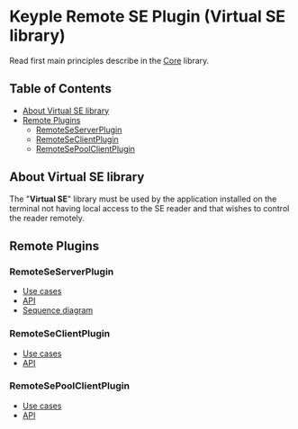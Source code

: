 # Keyple Remote SE Plugin (Virtual SE library)

Read first main principles describe in the [Core](../core/README.md) library.

## Table of Contents

* [About Virtual SE library](#about-virtual-se-library)
* [Remote Plugins](#remote-plugins)
    * [RemoteSeServerPlugin](#remoteseserverplugin)
    * [RemoteSeClientPlugin](#remoteseclientplugin)
    * [RemoteSePoolClientPlugin](#remotesepoolclientplugin)

## About Virtual SE library

The "**Virtual SE**" library must be used by the application installed on the terminal not having local access to the SE reader and that wishes to control the reader remotely.

## Remote Plugins

### RemoteSeServerPlugin

* [Use cases](../core/README.md#remote-se-server-plugin)
* [API](../core/README.md#remote-se-server-plugin-api-class-diagram)
* [Sequence diagram](../core/README.md#remote-se-server-plugin-sequence-diagram)

### RemoteSeClientPlugin

* [Use cases](../core/README.md#remote-se-client-plugin)
* [API](../core/README.md#remote-se-client-plugin-api-class-diagram)

### RemoteSePoolClientPlugin

* [Use cases](../core/README.md#remote-se-pool-client-plugin)
* [API](../core/README.md#remote-se-pool-client-plugin-api-class-diagram)
